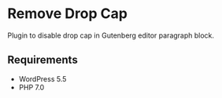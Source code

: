 # Remove Drop Cap

Plugin to disable drop cap in Gutenberg editor paragraph block.

## Requirements

* WordPress 5.5
* PHP 7.0
